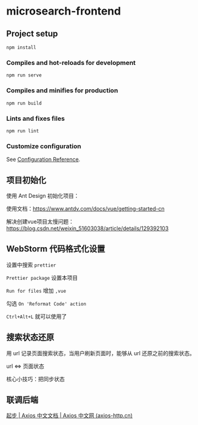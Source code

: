 # microsearch-frontend

## Project setup
```
npm install
```

### Compiles and hot-reloads for development
```
npm run serve
```

### Compiles and minifies for production
```
npm run build
```

### Lints and fixes files
```
npm run lint
```

### Customize configuration
See [Configuration Reference](https://cli.vuejs.org/config/).



## 项目初始化

使用 Ant Design 初始化项目：

使用文档：https://www.antdv.com/docs/vue/getting-started-cn

解决创建vue项目太慢问题：https://blog.csdn.net/weixin_51603038/article/details/129392103





## WebStorm 代码格式化设置

设置中搜索 `prettier`

`Prettier package` 设置本项目

`Run for files` 增加 `,vue`

勾选 `On 'Reformat Code' action`

`Ctrl+Alt+L` 就可以使用了



## 搜索状态还原

用 url 记录页面搜索状态，当用户刷新页面时，能够从 url 还原之前的搜索状态。

url  <=> 页面状态

核心小技巧：把同步状态



## 联调后端

[起步 | Axios 中文文档 | Axios 中文网 (axios-http.cn)](https://www.axios-http.cn/docs/intro)